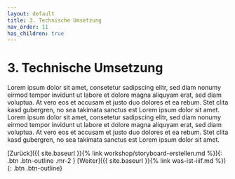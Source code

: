 ```yaml
---
layout: default
title: 3. Technische Umsetzung
nav_order: 11
has_children: true
---
```

# 3. Technische Umsetzung
Lorem ipsum dolor sit amet, consetetur sadipscing elitr, sed diam nonumy eirmod tempor invidunt ut labore et dolore magna aliquyam erat, sed diam voluptua. At vero eos et accusam et justo duo dolores et ea rebum. Stet clita kasd gubergren, no sea takimata sanctus est Lorem ipsum dolor sit amet. Lorem ipsum dolor sit amet, consetetur sadipscing elitr, sed diam nonumy eirmod tempor invidunt ut labore et dolore magna aliquyam erat, sed diam voluptua. At vero eos et accusam et justo duo dolores et ea rebum. Stet clita kasd gubergren, no sea takimata sanctus est Lorem ipsum dolor sit amet.


[Zurück]({{ site.baseurl }}{% link workshop/storyboard-erstellen.md %}){: .btn .btn-outline .mr-2 } 
[Weiter]({{ site.baseurl }}{% link was-ist-iiif.md %}){: .btn .btn-outline}